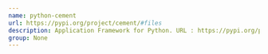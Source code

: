 ```yaml
---
name: python-cement
url: https://pypi.org/project/cement/#files
description: Application Framework for Python. URL : https://pypi.org/project/cement/#files Groups : None
group: None
---
```

